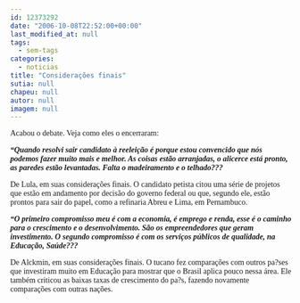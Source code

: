 ```yaml
---
id: 12373292
date: "2006-10-08T22:52:00+00:00"
last_modified_at: null
tags:
  - sem-tags
categories:
  - noticias
title: "Considerações finais"
sutia: null
chapeu: null
autor: null
imagem: null
---
```

<p><P><FONT face=Verdana>Acabou o debate. Veja como eles o encerraram:</FONT></P></p>
<p><P><FONT face=Verdana><STRONG><EM>“Quando resolvi sair candidato à reeleição é porque estou convencido que nós podemos fazer muito mais e melhor. As coisas estão arranjadas, o alicerce está pronto, as paredes estão levantadas. Falta o madeiramento e o telhado???</EM></STRONG></FONT></P></p>
<p><P><FONT face=Verdana>De Lula, em suas considerações finais. O candidato petista citou uma série de projetos que estão em andamento por decisão do governo federal ou que, segundo ele, estão prontos para sair do papel, como a refinaria Abreu e Lima, em Pernambuco.</FONT></P></p>
<p><P><FONT face=Verdana><STRONG><EM>“O primeiro compromisso meu é com a economia, é emprego e renda, esse é o caminho para o crescimento e o desenvolvimento. São os empreendedores que geram investimento. O segundo compromisso é com os serviços públicos de qualidade, na Educação, Saúde???</EM></STRONG></FONT></P></p>
<p><P><FONT face=Verdana>De Alckmin, em suas considerações finais. O tucano fez comparações com outros pa?ses que investiram muito em Educação para mostrar que o Brasil aplica pouco nessa área. Ele também criticou as baixas taxas de crescimento do pa?s, fazendo novamente comparações com outras nações.</FONT></P> </p>
